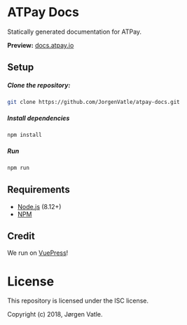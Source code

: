 # ATPay Docs
Statically generated documentation for ATPay.

**Preview:** [docs.atpay.io](https://docs.atpay.io)

## Setup
##### Clone the repository:
```bash
git clone https://github.com/JorgenVatle/atpay-docs.git
```
##### Install dependencies
```bash
npm install
``` 
##### Run
```bash
npm run
```

## Requirements
- [Node.js](https://nodejs.org/) (8.12+)
- [NPM](https://www.npmjs.com/get-npm)

## Credit
We run on [VuePress](https://vuepress.vuejs.org/)!

# License
This repository is licensed under the ISC license.

Copyright (c) 2018, Jørgen Vatle.